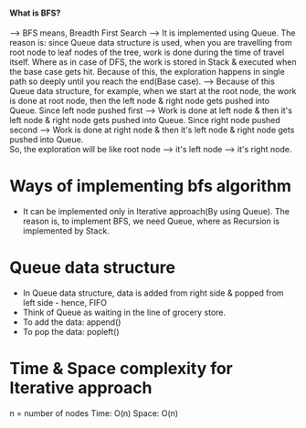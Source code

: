 #### What is BFS?
--> BFS means, Breadth First Search
--> It is implemented using Queue. The reason is: since Queue data structure is used, 
    when you are travelling from root node to leaf nodes of the tree, work is done during 
    the time of travel itself.
    Where as in case of DFS, the work is stored in Stack & executed when the base case gets hit.
    Because of this, the exploration happens in single path so deeply until you reach the end(Base case).
--> Because of this Queue data structure, for example, when we start at the root node, the work 
    is done at root node, then the left node & right node gets pushed into Queue.
    Since left node pushed first --> Work is done at left node & then it's left node & right node gets pushed into Queue.
    Since right node pushed second --> Work is done at right node & then it's left node & right node gets pushed into Queue.    
    So, the exploration will be like root node --> it's left node --> it's right node.
# Ways of implementing bfs algorithm
- It can be implemented only in Iterative approach(By using Queue). 
  The reason is, to implement  BFS, we need Queue, where as Recursion is implemented by Stack.

# Queue data structure
- In Queue data structure, data is added from right side & popped from left side - hence, FIFO
- Think of Queue as waiting in the line of grocery store.
- To add the data: append()
- To pop the data: popleft()

# Time & Space complexity for Iterative approach
n = number of nodes
Time: O(n)
Space: O(n)